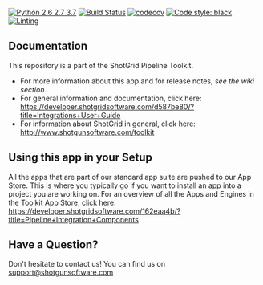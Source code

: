 [![Python 2.6 2.7 3.7](https://img.shields.io/badge/python-2.6%20%7C%202.7%20%7C%203.7-blue.svg)](https://www.python.org/)
[![Build Status](https://dev.azure.com/shotgun-ecosystem/Toolkit/_apis/build/status/Apps/tk-multi-loader2?branchName=master)](https://dev.azure.com/shotgun-ecosystem/Toolkit/_build/latest?definitionId=73&branchName=master)
[![codecov](https://codecov.io/gh/shotgunsoftware/tk-multi-loader2/branch/master/graph/badge.svg)](https://codecov.io/gh/shotgunsoftware/tk-multi-loader2)
[![Code style: black](https://img.shields.io/badge/code%20style-black-000000.svg)](https://github.com/psf/black)
[![Linting](https://img.shields.io/badge/PEP8%20by-Hound%20CI-a873d1.svg)](https://houndci.com)

## Documentation
This repository is a part of the ShotGrid Pipeline Toolkit.

- For more information about this app and for release notes, *see the wiki section*.
- For general information and documentation, click here: https://developer.shotgridsoftware.com/d587be80/?title=Integrations+User+Guide
- For information about ShotGrid in general, click here: http://www.shotgunsoftware.com/toolkit

## Using this app in your Setup
All the apps that are part of our standard app suite are pushed to our App Store.
This is where you typically go if you want to install an app into a project you are
working on. For an overview of all the Apps and Engines in the Toolkit App Store,
click here: https://developer.shotgridsoftware.com/162eaa4b/?title=Pipeline+Integration+Components

## Have a Question?
Don't hesitate to contact us! You can find us on support@shotgunsoftware.com
